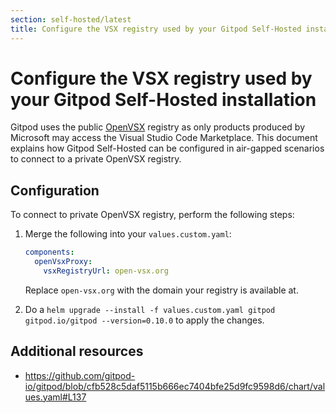 ```yaml
---
section: self-hosted/latest
title: Configure the VSX registry used by your Gitpod Self-Hosted installation
---
```


<script context="module">
  export const prerender = true;
</script>

# Configure the VSX registry used by your Gitpod Self-Hosted installation

Gitpod uses the public [OpenVSX](https://open-vsx.org) registry as only products produced by Microsoft may access the Visual Studio Code Marketplace. This document explains how Gitpod Self-Hosted can be configured in air-gapped scenarios to connect to a private OpenVSX registry.

## Configuration

To connect to private OpenVSX registry, perform the following steps:

1.  Merge the following into your `values.custom.yaml`:

    ```yaml
    components:
      openVsxProxy:
        vsxRegistryUrl: open-vsx.org
    ```

    Replace `open-vsx.org` with the domain your registry is available at.

2.  Do a `helm upgrade --install -f values.custom.yaml gitpod gitpod.io/gitpod --version=0.10.0` to apply the changes.

## Additional resources

- https://github.com/gitpod-io/gitpod/blob/cfb528c5daf5115b666ec7404bfe25d9fc9598d6/chart/values.yaml#L137
